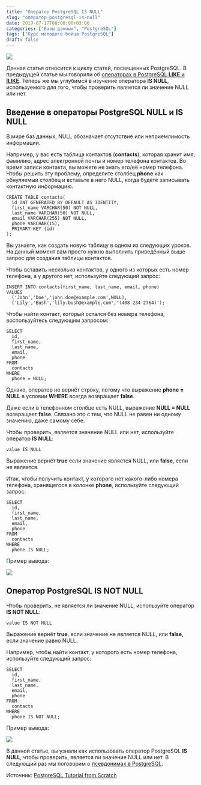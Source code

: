```yaml
---
title: "Оператор PostgreSQL IS NULL"
slug: "оператор-postgresql-is-null"
date: 2019-07-17T00:00:00+03:00
categories: ["Базы данных", "PostgreSQL"]
tags: ["Курс молодого бойца PostgreSQL"]
draft: false
---
```


![](/posts/оператор-postgresql-is-null/SQL3.7.jpg)

Данная статья относится к циклу статей, посвященных PostgreSQL. В предыдущей статье мы говорили об
[операторах в PostgreSQL **LIKE** и **ILIKE**](https://new.itdoxy.com/оператор-postgresql-like/). Теперь же мы углубимся
в изучение оператора **IS NULL**, используемого для того, чтобы проверить является ли значение NULL или нет.

## Введение в операторы PostgreSQL NULL и IS NULL

В мире баз данных, NULL обозначает отсутствие или неприемлимость информации.

Например, у вас есть таблица контактов (**contacts**), которая хранит имя, фамилию, адрес электронной почты и номер
телефона контактов. Во время записи контакта, вы можете не знать его/её номер телефона. Чтобы решить эту проблему,
определите столбец **phone** как обнуляемый столбец и вставьте в него NULL, когда будете записывать контактную информацию.

```
CREATE TABLE contacts(
  id INT GENERATED BY DEFAULT AS IDENTITY,
  first_name VARCHAR(50) NOT NULL,
  last_name VARCHAR(50) NOT NULL,
  email VARCHAR(255) NOT NULL,
  phone VARCHAR(15),
  PRIMARY KEY (id)
);
```

Вы узнаете, как создать новую таблицу в одном из следующих уроков. На данный момент вам просто нужно выполнить
приведённый выше запрос для создания таблицы контактов.

Чтобы вставить несколько контактов, у одного из которых есть номер телефона, а у другого нет, используйте следующий запрос:

```
INSERT INTO contacts(first_name, last_name, email, phone)
VALUES
  ('John','Doe','john.doe@example.com',NULL),
  ('Lily','Bush','lily.bush@example.com','(408-234-2764)');
```

Чтобы найти контакт, который остался без номера телефона, воспользуйтесь следующим запросом:

```
SELECT
  id,
  first_name,
  last_name,
  email,
  phone
FROM
  contacts
WHERE
  phone = NULL;
```

Однако, оператор не вернёт строку, потому что выражение **phone = NULL** в условии **WHERE** всегда возвращает **false**.

Даже если в телефонном столбце есть NULL, выражение **NULL = NULL** возвращает **false**. Связано это с тем, что NULL
не равен ни одному значению, даже самому себе.

Чтобы проверить, является значение NULL или нет, используйте оператор **IS NULL**:

```
value IS NULL
```

Выражение вернёт **true** если значение является NULL, или **false**, если не является.

Итак, чтобы получить контакт, у которого нет какого-либо номера телефона, хранящегося в колонке **phone**, используйте
следующий запрос:

```
SELECT
  id,
  first_name,
  last_name,
  email,
  phone
FROM
  contacts
WHERE
  phone IS NULL;
```

Пример вывода:

![](https://i.imgur.com/pXodXze.png)

## Оператор PostgreSQL IS NOT NULL

Чтобы проверить, не является ли значение NULL, используйте оператор **IS NOT NULL**:

```
value IS NOT NULL
```

Выражение вернёт **true**, если значение не является NULL, или **false**, если значение равно NULL.

Например, чтобы найти контакт, у которого есть номер телефона, используйте следующий запрос:

```
SELECT
  id,
  first_name,
  last_name,
  email,
  phone
FROM
  contacts
WHERE
  phone IS NOT NULL;
```

Пример вывода:

![](https://i.imgur.com/hIuGjs9.png)

В данной статье, вы узнали как использовать оператор PostgreSQL **IS NULL**, чтобы проверить, является ли значение NULL
или нет. В следующий раз мы поговорим о [псевдонимах в PostgreSQL](https://itdoxy.com/псевдонимы-в-postgresql/).

Источник: [PostgreSQL Tutorial from Scratch](http://www.postgresqltutorial.com/)
